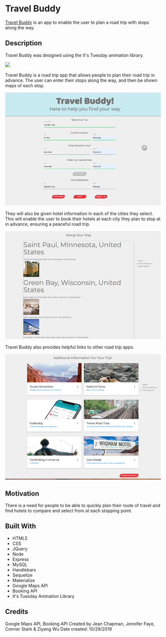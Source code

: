 # Travel Buddy
[Travel Buddy](https://wye-oak.herokuapp.com/) is an app to enable the user to plan a road trip with stops along the way.

## Description

Travel Buddy was designed using the It's Tuesday animation library. 

![](buddy.gif)

Travel Buddy is a road trip app that allows people to plan their road trip in advance. The user can enter their stops along the way, and then be shown maps of each stop. 

![Image description](buddy1.png)

They will also be given hotel information in each of the cities they select. This will enable the user to book their hotels at each city they plan to stop at in advance, ensuring a peaceful road trip.

![Image description](buddy2.png)

Travel Buddy also provides helpful links to other road trip apps.

![Image description](buddy3.png)

## Motivation

There is a need for people to be able to quickly plan their route of travel and find hotels to compare and select from at each stopping point. 

## Built With

* HTML5
* CSS
* JQuery
* Node
* Express
* MySQL
* Handlebars
* Sequelize
* Materialize
* Google Maps API
* Booking API
* It's Tuesday Animation Library

## Credits

Google Maps API, Booking API
Created by Jean Chapman, Jennifer Faye, Conner Stark & Ziyang Wu 
Date created: 10/29/2019


